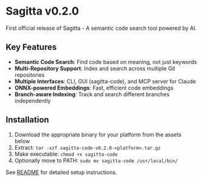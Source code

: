# Sagitta v0.2.0

First official release of Sagitta - A semantic code search tool powered by AI.

## Key Features

- **Semantic Code Search**: Find code based on meaning, not just keywords
- **Multi-Repository Support**: Index and search across multiple Git repositories
- **Multiple Interfaces**: CLI, GUI (sagitta-code), and MCP server for Claude
- **ONNX-powered Embeddings**: Fast, efficient code embeddings
- **Branch-aware Indexing**: Track and search different branches independently

## Installation

1. Download the appropriate binary for your platform from the assets below
2. Extract: `tar -xzf sagitta-code-v0.2.0-<platform>.tar.gz`
3. Make executable: `chmod +x sagitta-code`
4. Optionally move to PATH: `sudo mv sagitta-code /usr/local/bin/`

See [README](https://gitlab.com/amulvany/sagitta) for detailed setup instructions.